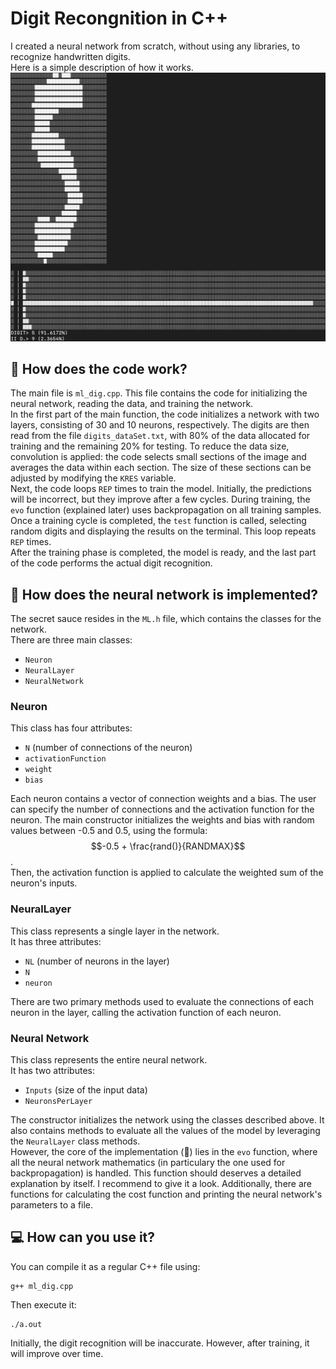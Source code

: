 # Digit Recongnition in C++
I created a neural network from scratch, without using any libraries, to recognize handwritten digits.  
Here is a simple description of how it works.
![alt text](https://github.com/vittoriosironi/Digit_Recognition_ML-Neural_Network/blob/main/Image/5.png?raw=true)

## 🚀 How does the code work?
The main file is `ml_dig.cpp`. This file contains the code for initializing the neural network, reading the data, and training the network.  
In the first part of the main function, the code initializes a network with two layers, consisting of 30 and 10 neurons, respectively. The digits are then read from the file `digits_dataSet.txt`, with 80% of the data allocated for training and the remaining 20% for testing. To reduce the data size, convolution is applied: the code selects small sections of the image and averages the data within each section. The size of these sections can be adjusted by modifying the `KRES` variable.  
Next, the code loops `REP` times to train the model. Initially, the predictions will be incorrect, but they improve after a few cycles. During training, the `evo` function (explained later) uses backpropagation on all training samples. Once a training cycle is completed, the `test` function is called, selecting random digits and displaying the results on the terminal. This loop repeats `REP` times.  
After the training phase is completed, the model is ready, and the last part of the code performs the actual digit recognition.

## 🥫 How does the neural network is implemented?
The secret sauce resides in the `ML.h` file, which contains the classes for the network.  
There are three main classes:
 - `Neuron`
 - `NeuralLayer`
 - `NeuralNetwork`

### Neuron
This class has four attributes:
- `N` (number of connections of the neuron)
- `activationFunction`
- `weight`
- `bias`

Each neuron contains a vector of connection weights and a bias. The user can specify the number of connections and the activation function for the neuron. The main constructor initializes the weights and bias with random values between -0.5 and 0.5, using the formula: $$-0.5 + \frac{rand()}{RANDMAX}$$.  
Then, the activation function is applied to calculate the weighted sum of the neuron's inputs.

### NeuralLayer
This class represents a single layer in the network.  
It has three attributes:
- `NL` (number of neurons in the layer)
- `N`
- `neuron`
  
There are two primary methods used to evaluate the connections of each neuron in the layer, calling the activation function of each neuron.

### Neural Network
This class represents the entire neural network.  
It has two attributes:
- `Inputs` (size of the input data)
- `NeuronsPerLayer`
  
The constructor initializes the network using the classes described above. It also contains methods to evaluate all the values of the model by leveraging the `NeuralLayer` class methods.  
However, the core of the implementation (🥫) lies in the `evo` function, where all the neural network mathematics (in particulary the one used for backpropagation) is handled. This function should deserves a detailed explanation by itself. I recommend to give it a look. Additionally, there are functions for calculating the cost function and printing the neural network's parameters to a file.

## 💻 How can you use it?
You can compile it as a regular C++ file using:
```
g++ ml_dig.cpp
```
Then execute it:
```
./a.out
```
Initially, the digit recognition will be inaccurate. However, after training, it will improve over time.










